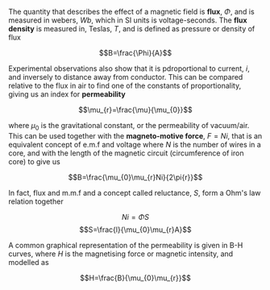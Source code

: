 The quantity that describes the effect of a magnetic field is **flux**, $\Phi$, and is measured in webers, $Wb$, which in SI units is voltage-seconds. The **flux density** is measured in, Teslas, $T$, and is defined as pressure or density of flux

$$B=\frac{\Phi}{A}$$

Experimental observations also show that it is pdroportional to current, $i$, and inversely to distance away from conductor. This can be compared relative to the flux in air to find one of the constants of proportionality, giving us an index for **permeability**

$$\mu_{r}=\frac{\mu}{\mu_{0}}$$

where $\mu_{0}$ is the gravitational constant, or the permeability of vacuum/air. This can be used together with the **magneto-motive force**, $F=Ni$, that is an equivalent concept of e.m.f and voltage where $N$ is the number of wires in a core, and with the length of the magnetic circuit (circumference of iron core) to give us

$$B=\frac{\mu_{0}\mu_{r}Ni}{2\pi{r}}$$

In fact, flux and m.m.f and a concept called reluctance, $S$, form a Ohm's law relation together

$$Ni=\Phi{S}$$
$$S=\frac{l}{\mu_{0}\mu_{r}A}$$

A common graphical representation of the permeability is given in B-H curves, where $H$ is the magnetising force or magnetic intensity, and modelled as

$$H=\frac{B}{\mu_{0}\mu_{r}}$$